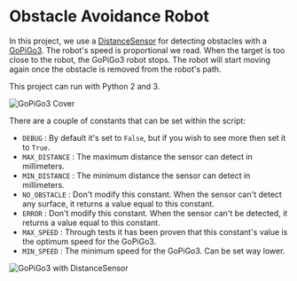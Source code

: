 # Obstacle Avoidance Robot

In this project, we use a [DistanceSensor](https://www.dexterindustries.com/shop/distance-sensor/) for detecting obstacles with a [GoPiGo3](https://www.dexterindustries.com/shop/gopigo3-robot-base-kit/). The robot's speed is proportional we read.
When the target is too close to the robot, the GoPiGo3 robot stops. The robot will start moving again once the obstacle is removed from the robot's path.

This project can run with Python 2 and 3.

![GoPiGo3 Cover](http://i.imgur.com/RBNHUzz.jpg)

There are a couple of constants that can be set within the script:

* `DEBUG` : By default it's set to `False`, but if you wish to see more then set it to `True`.
* `MAX_DISTANCE` : The maximum distance the sensor can detect in millimeters.
* `MIN_DISTANCE` : The minimum distance the sensor can detect in millimeters.
* `NO_OBSTACLE` : Don't modify this constant. When the sensor can't detect any surface, it returns a value equal to this constant.
* `ERROR` : Don't modify this constant. When the sensor can't be detected, it returns a value equal to this constant.
* `MAX_SPEED` : Through tests it has been proven that this constant's value is the optimum speed for the GoPiGo3.
* `MIN_SPEED` : The minimum speed for the GoPiGo3. Can be set way lower.


![GoPiGo3 with DistanceSensor](http://i.imgur.com/FlHrteg.gif)
